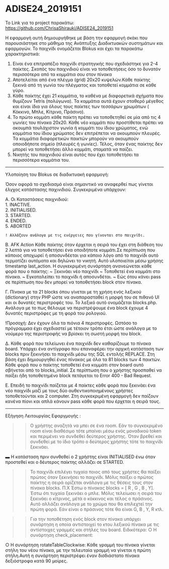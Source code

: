 # ADISE24_2019151


 Το Link για το project παρακάτω:
https://github.com/ChrisaShirauki/ADISE24_2019151

Η εφαρμογή αυτή δημιουργήθηκε με βάση την εφαρμογή σκάκι που παρουσιάστηκε στο μάθημα της  Ανάπτυξης Διαδικτυακών συστημάτων και εφαρμογών. Το παιχνίδι ονομάζεται Blokus και έχει τα παρακάτω χαρακτηριστικά: 
  1) Είναι ένα επιτραπέζιο παιχνίδι στρατηγικής που σχεδιάστηκε για 2-4 παίκτες. Σκοπός του παιχνιδιού είναι να τοποθετήσεις όσο το δυνατόν περισσότερα από τα κομμάτια σου στον πίνακα
  2) Αποτελείται από ένα πλέγμα (grid) 20x20 κυψελών.Κάθε παίκτης ξεκινά από τη γωνία του πλέγματος και τοποθετεί κομμάτια σε κάθε γύρο.
  3) Κάθε παίκτης έχει 21 κομμάτια, το καθένα με διαφορετικά σχήματα που θυμίζουν Tetris (πολύγωνα). Τα κομμάτια αυτά έχουν σταθερό μέγεθος και είναι ίδια για όλους τους παίκτες των τεσσάρων χρωμάτων ( Κόκκινο, Μπλε, Κίτρινο, Πράσινο).
  4) Το πρώτο κομμάτι κάθε παίκτη πρέπει να τοποθετηθεί σε μία από τις 4 γωνίες του πίνακα 20x20. Κάθε νέο κομμάτι που προστίθεται πρέπει να ακουμπά τουλάχιστον γωνία ή κομμάτι του ίδιου χρώματος,  ενώ κομμάτια του ίδιου χρώματος δεν επιτρέπεται να ακουμπούν πλευρές. Τα κομμάτια διαφορετικών παικτών μπορούν να ακουμπούν οποιοδήποτε σημείο (πλευρές ή γωνίες). Τέλος, όταν ένας παίκτης δεν μπορεί να τοποθετήσει άλλο κομμάτι, σταματά να παίζει.
  5) Νικητής του παιχνιδιού είναι αυτός που έχει τοποθετήσει τα περισσότερα κομμάτια του.

_______________________________________________________________________________________________________________________________________________________________________________________________________________________


Υλοποίηση του Blokus σε διαδικτυακή εφαρμογή:
 
 Όσον αφορά το σχεδιασμό είναι σημαντικό να αναφερθεί πως γίνεται έλγχος κατάστασης παχινιδιού. Συγκεκριμένα υπάρχουν: 

 Α. Οι Καταστάσεις παιχνιδιού:  
	1. INACTIVE.   
	2. INITIALISED.  
	3. STARTED.   
	4. ENDED.       
	5. ABORTED

    ! Αλλάζουν ανάλογα με τις ενέργειες που γίνονται στο παιχνίδι.

Β. AFK Action 
    Κάθε παίκτης όταν έρχεται η σειρά του έχει στη διάθεση του 2 λεπτά για να τοποθετήσει ένα οποιδήποτε κομμάτι.Σε περίπτωση που κάποιος αποχωρεί ή αποσυνδέεται για κάποιο λόγο από το παιχνίδι αυτό τερματίζει αυτόματα και δηλώνει το νικητή. Αυτό υλοποιείται μέσω χρήσης timestamp last_action. Η συγκεκριμένη συνάρτηση ανανεώνεται κάθε φορά που o παίκτης:
                ~ Ξεκινάει νέο παιχνίδι
                ~ Τοποθετεί ένα κομμάτι στο πίνακα.
                ~ Εγκαταλείπει το παιχνίδι ή αποσυνδέται.
                ~ Εώς ότου κάνει pass σε περίπτωση που δεν μπορεί να τοποθετήσει block στον πίνακα.

Γ. Πίνακα με τα 21 blocks όπου γίνεται με τη χρήση ενός λεξικού (dictionary) στην PHP ώστε να αναπαρασταθεί η μορφή του σε πιθανό UI και οι δυνατές περιστροφές του. Το λεξικό αυτό ονομάζεται blocks.php. Ανάλογα με το πως θέλουμε να περιστρέψουμε ένα block έχουμε 4 δυνατές περιστρόφες με τη φορά του ρολογιού. 

!Προσοχή: Δεν έχουν όλα τα πιόνια 4 περιστροφές. Ωστόσο το πρόγραμμαα έχει σχεδιαστεί με τέτοιον τρόπο έτσι ώστε ανάλογα με το νούμερο της περιστροφής να βρίσκει τη σωστή μορφή του block.

Δ. Κάθε φορά που τελείωνει ένα παιχνίδι δεν καθαρίζουμε το πίνακα board. Υπάρχει ένα αντίγραφο που επαναφέρει την αρχική κατάσταση των blocks πριν ξεκινήσει το παιχνίδι μέσω της SQL εντολής REPLACE. Στη βάση έχει δημιουργηθεί ένας πίνακας με όλα τα 81 blocks των 4 παικτών. Κάθε φορά που ο παίκτης τοποθετεί ένα κομμάτι στον board αυτό σβήνεται από το blocks_initial. Σε περίπτωση που ο χρήστης προσπαθεί να παίξει ήδη τοποθετημένο block πετάγεται το Error 400 - Bad Request.


Ε. Επειδή το παιχνίδι παίζεται με 4 παίκτες κάθε φορά που ξεκινάει ένα νέο παιχνίδι μαζί με τους δύο αυθεντικοποιημένους χρήστες τοποθετούνται και 2 computer. Στη συγκεκριμένη εφαρμογή δεν παίζουν κανένα πίονι και απλά κάνουν pass κάθε φορά που έρχεται η σειρά τους.

_____________________________________________________________________________________________________________________________________________________________________________________________________________________

Εξήγηση Λειτουργίας Εφαργμογής : 

>> Ο χρήστης αναζητά να μπει σε ένα room. Εάν το συγκεκριμένο room είναι διαθέσιμο τότε μπαίνει μέσω ενός μοναδικού token και
περιμένει να συνδεθεί δεύτερος χρήστης. Όταν βρεθεί και συνδεθεί με το ίδιο τρόπο ο δεύτερος χρήστης τότε το παιχνίδι ξεκινάει. 

   ▬ Η κατάσταση πριν συνθεθεί ο 2 χρήστης είναι INITIALISED ένω όταν προστεθεί και ο δέυτερος παίκτης αλλάζει σε STARTED.

>> Το παιχνίδι επιλέγει τυχαία ποιος από τους χρήστες θα παίξει πρώτος όταν ξεκινήσει το παιχνίδι. Μόλις παίξει ο πρώτος παίκτης η σειρά ορίζεται ανάλογα με τις θέσεις τους στον πίνακα blocks. Π.Χ Έστω ο πίνακας blocks = [ R , G , B , Y]. Έστω ότι τυχαία ξεκινάει ο μπλε. Μόλις τελείωσει η σειρά του ξεκινάει ο κίτρινος, μέτά ο κόκκινος και τέλος ο πράσινος. Αυτό αλλάζει ανάλογα με το χρώμα που θα επιλεχτεί την πρώτη φορά. Εάν είναι ο πράσινος τότε θα είναι G, B , Y, R  κτλ.


>> Για την τοποθέτηση ενός block στον πίνακα υπάρχει συνάρτηση η οποία αντιστοιχεί το 
κτου λεξικού πίνακα με τις αντίστοιχες γραμμές και στήλες του board. Ειδικότερα: 
  ○ Η συνάρτηση check_placement:

  ○ Η συνάρτηση rotateTableClockwise: Κάθε γραμμή του πίνακα γίνεται στήλη του νέου πίνακα, με την τελευταία γραμμή να γίνεται η πρώτη στήλη.Αυτή η συνάρτηση περιστρέφει έναν δισδιάστατο πίνακα δεξιόστροφα κατά 90 μοίρες.
